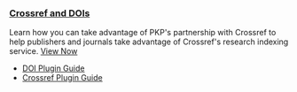 
### [Crossref and DOIs](/crossref-ojs-manual/en/)

Learn how you can take advantage of PKP's partnership with Crossref to help publishers and journals take advantage of Crossref's research indexing service. [View Now](/crossref-ojs-manual/en/)

- [DOI Plugin Guide](/doi-plugin/en/)
- [Crossref Plugin Guide](/crossref-ojs-manual/en/)

<!-- card flagged redundant // possible removal-->
